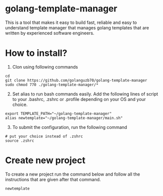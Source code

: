 # golang-template-manager
This is a tool that makes it easy to build fast, reliable and easy to understand template manager that manages golang templates that are written by experienced software engineers.

# How to install?

1. Clon using following commands
```
cd 
git clone https://github.com/golanguzb70/golang-template-manager
sudo chmod 770 ./golang-template-manager/*
```
2. Set alias to run bash commands easily.
Add the following lines of script to your .bashrc, .zshrc or .profile depending on your OS and your choice.
```
export TEMPLATE_PATH="~/golang-template-manager"
alias newtemplate="~/golang-template-manager/main.sh"
```
3. To submit the configuration, run the following command
```
# put your choice instead of .zshrc
source .zshrc
```

# Create new project
To create a new project run the command below and follow all the instructions that are given after that command.
```
newtemplate
```
